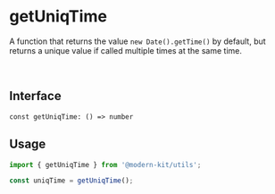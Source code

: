 # getUniqTime

A function that returns the value `new Date().getTime()` by default, but returns a unique value if called multiple times at the same time.


<br />

## Interface
```tsx
const getUniqTime: () => number
```

## Usage
```ts
import { getUniqTime } from '@modern-kit/utils';

const uniqTime = getUniqTime();
```